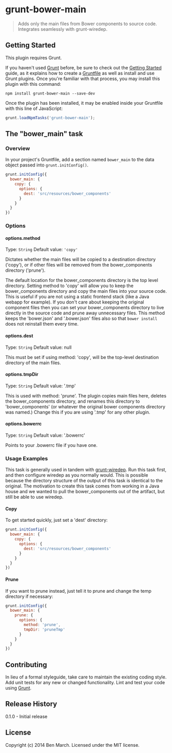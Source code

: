 # grunt-bower-main

> Adds only the main files from Bower components to source code. Integrates seamlessly with grunt-wiredep.

## Getting Started
This plugin requires Grunt.

If you haven't used [Grunt](http://gruntjs.com/) before, be sure to check out the [Getting Started](http://gruntjs.com/getting-started) guide, as it explains how to create a [Gruntfile](http://gruntjs.com/sample-gruntfile) as well as install and use Grunt plugins. Once you're familiar with that process, you may install this plugin with this command:

```shell
npm install grunt-bower-main --save-dev
```

Once the plugin has been installed, it may be enabled inside your Gruntfile with this line of JavaScript:

```js
grunt.loadNpmTasks('grunt-bower-main');
```

## The "bower_main" task

### Overview
In your project's Gruntfile, add a section named `bower_main` to the data object passed into `grunt.initConfig()`.

```js
grunt.initConfig({
  bower_main: {
    copy: {
      options: {
        dest: 'src/resources/bower_components'
      }
    }
  }
})
```

### Options

#### options.method
Type: `String`
Default value: `'copy'`

Dictates whether the main files will be copied to a destination directory ('copy'), or if other files will be removed from the
bower_components directory ('prune').

The default location for the bower_components directory is the top level directory. Setting method to 'copy' will
allow you to keep the bower_components directory and copy the main files into your source code. This is useful if you
are not using a static frontend stack (like a Java webapp for example). If you don't care about keeping the original
component files then you can set your bower_components directory to live directly in the source code and prune away
unnecessary files. This method keeps the 'bower.json' and '.bower.json' files also so that `bower install` does not 
reinstall them every time.

#### options.dest
Type: `String`
Default value: null

This must be set if using method: 'copy', will be the top-level destination directory of the main files.

#### options.tmpDir
Type: `String`
Default value: '.tmp'

This is used with method: 'prune'. The plugin copies main files here, deletes the bower_components directory, and renames
this directory to 'bower_components' (or whatever the original bower components directory was named.) Change this if you
are using '.tmp' for any other plugin.

#### options.bowerrc
Type: `String`
Default value: '.bowerrc'

Points to your .bowerrc file if you have one.

### Usage Examples
This task is generally used in tandem with [grunt-wiredep](https://github.com/stephenplusplus/grunt-wiredep). Run this 
task first, and then configure wiredep as you normally would. This is possible because the directory structure of the 
output of this task is identical to the original. The motivation to create this task comes from working in a Java house
and we wanted to pull the bower_components out of the artifact, but still be able to use wiredep.

#### Copy
To get started quickly, just set a 'dest' directory:

```js
grunt.initConfig({
  bower_main: {
    copy: {
      options: {
        dest: 'src/resources/bower_components'
      }
    }  
  }
})
```

#### Prune
If you want to prune instead, just tell it to prune and change the temp directory if necessary:

```js
grunt.initConfig({
  bower_main: {
    prune: {
      options: {
        method: 'prune',
        tmpDir: 'pruneTmp'
      }
    }  
  }
})
```

## Contributing
In lieu of a formal styleguide, take care to maintain the existing coding style. Add unit tests for any new or changed functionality. Lint and test your code using [Grunt](http://gruntjs.com/).

## Release History
0.1.0 - Initial release

## License
Copyright (c) 2014 Ben March. Licensed under the MIT license.
